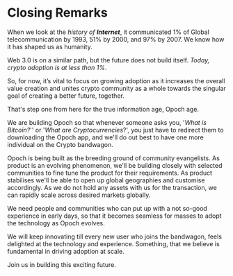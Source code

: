 # Closing Remarks

When we look at the _history of **Internet**_, it communicated 1% of Global telecommunication by 1993, 51% by 2000, and 97% by 2007. We know how it has shaped us as humanity. 

Web 3.0 is on a similar path, but the future does not build itself. _Today, crypto adoption is at less than 1%_.

So, for now, it’s vital to focus on growing adoption as it increases the overall value creation and unites crypto community as a whole towards the singular goal of creating a better future, together.

That's step one from here for the true information age, Opoch age. 

We are building Opoch so that whenever someone asks you, '_What is Bitcoin?_'' or '_What are Cryptocurrencies_?', you just have to redirect them to downloading the Opoch app, and we'll do out best to have one more individual on the Crypto bandwagon.

Opoch is being built as the breeding ground of community evangelists. As product is an evolving phenomenon, we'll be building closely with selected communities to fine tune the product for their requirements. As product stabilises we'll be able to open up global geographies and customise accordingly. As we do not hold any assets with us for the transaction, we can rapidly scale across desired markets globally.

We need people and communities who can put up with a not so-good experience in early days, so that it becomes seamless for masses to adopt the technology as Opoch evolves. 

We will keep innovating till every new user who joins the bandwagon, feels delighted at the technology and experience. Something, that we believe is fundamental in driving adoption at scale.

Join us in building this exciting future.

